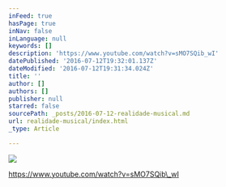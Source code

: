 ```yaml
---
inFeed: true
hasPage: true
inNav: false
inLanguage: null
keywords: []
description: 'https://www.youtube.com/watch?v=sMO7SQib_wI'
datePublished: '2016-07-12T19:32:01.137Z'
dateModified: '2016-07-12T19:31:34.024Z'
title: ''
author: []
authors: []
publisher: null
starred: false
sourcePath: _posts/2016-07-12-realidade-musical.md
url: realidade-musical/index.html
_type: Article

---
```

![](https://the-grid-user-content.s3-us-west-2.amazonaws.com/67ed886c-b4ab-4b90-a751-55e484f6c83b.png)

https://www.youtube.com/watch?v=sMO7SQib\_wI